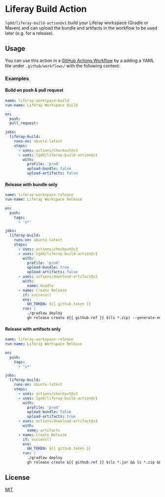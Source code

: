 # Liferay Build Action

`lgdd/liferay-build-action@v1` build your Liferay workspace (Gradle or Maven) and can upload the bundle and artifacts in the workflow to be used later (e.g. for a release).

## Usage

You can use this action in a [GitHub Actions Workflow](https://help.github.com/en/articles/about-github-actions) by a adding a YAML file under `.github/workflows/` with the following content:

### Examples

#### Build on push & pull request

```yaml
name: liferay-workspace-build
run-name: Liferay Workspace Build

on:
  push:
  pull_request:

jobs:
  liferay-build:
    runs-on: ubuntu-latest
    steps:
      - uses: actions/checkout@v3
      - uses: lgdd/liferay-build-action@v1
        with:
          profile: 'prod'
          upload-bundle: false
          upload-artifacts: false
```

#### Release with bundle only

```yaml
name: liferay-workspace-release
run-name: Liferay Workspace Release

on:
  push:
    tags:
      - 'v*'

jobs:
  liferay-build:
    runs-on: ubuntu-latest
    steps:
      - uses: actions/checkout@v3
      - uses: lgdd/liferay-build-action@v1
        with:
          profile: 'prod'
          upload-bundle: true
          upload-artifacts: false
      - uses: actions/download-artifact@v3
        with:
          name: bundle
      - name: Create Release
        if: success()
        env:
          GH_TOKEN: ${{ github.token }}
        run: |
          ./gradlew deploy
          gh release create ${{ github.ref }} $(ls *.zip) --generate-notes
```

#### Release with artifacts only

```yaml
name: liferay-workspace-release
run-name: Liferay Workspace Release

on:
  push:
    tags:
      - 'v*'

jobs:
  liferay-build:
    runs-on: ubuntu-latest
    steps:
      - uses: actions/checkout@v3
      - uses: lgdd/liferay-build-action@v1
        with:
          profile: 'prod'
          upload-bundle: false
          upload-artifacts: true
      - uses: actions/download-artifact@v3
        with:
          name: artifacts
      - name: Create Release
        if: success()
        env:
          GH_TOKEN: ${{ github.token }}
        run: |
          ./gradlew deploy
          gh release create ${{ github.ref }} $(ls *.jar && ls *.zip && ls *.war) --generate-notes
```

## License

[MIT](LICENSE)
